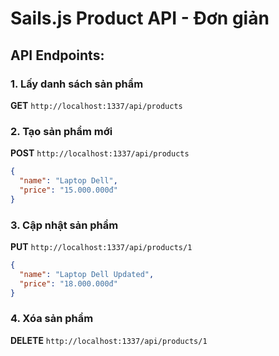 # Sails.js Product API - Đơn giản



## API Endpoints:

### 1. Lấy danh sách sản phẩm
**GET** `http://localhost:1337/api/products`

### 2. Tạo sản phẩm mới
**POST** `http://localhost:1337/api/products`
```json
{
  "name": "Laptop Dell",
  "price": "15.000.000đ"
}
```

### 3. Cập nhật sản phẩm
**PUT** `http://localhost:1337/api/products/1`
```json
{
  "name": "Laptop Dell Updated",
  "price": "18.000.000đ"
}
```

### 4. Xóa sản phẩm
**DELETE** `http://localhost:1337/api/products/1`





